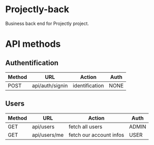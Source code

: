 # Projectly-back

Business back end for Projectly project.

# API methods

## Authentification

| Method | URL | Action | Auth
|---|---|---|---|
| POST | api/auth/signin | identification | NONE

## Users

| Method | URL | Action | Auth
|---|---|---|---|
| GET | api/users | fetch all users | ADMIN
| GET | api/users/me | fetch our account infos | USER